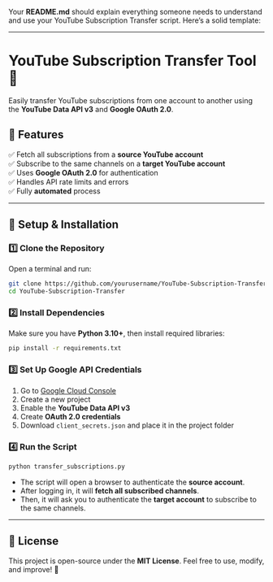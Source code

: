 Your **README.md** should explain everything someone needs to understand and use your YouTube Subscription Transfer script. Here’s a solid template:  

---

# **YouTube Subscription Transfer Tool** 🚀  
Easily transfer YouTube subscriptions from one account to another using the **YouTube Data API v3** and **Google OAuth 2.0**.  

## **📌 Features**  
✅ Fetch all subscriptions from a **source YouTube account**  
✅ Subscribe to the same channels on a **target YouTube account**  
✅ Uses **Google OAuth 2.0** for authentication  
✅ Handles API rate limits and errors  
✅ Fully **automated** process  

---

## **🔧 Setup & Installation**  
### **1️⃣ Clone the Repository**  
Open a terminal and run:  
```sh
git clone https://github.com/yourusername/YouTube-Subscription-Transfer.git
cd YouTube-Subscription-Transfer
```

### **2️⃣ Install Dependencies**  
Make sure you have **Python 3.10+**, then install required libraries:  
```sh
pip install -r requirements.txt
```

### **3️⃣ Set Up Google API Credentials**  
1. Go to [Google Cloud Console](https://console.cloud.google.com/)  
2. Create a new project  
3. Enable the **YouTube Data API v3**  
4. Create **OAuth 2.0 credentials**  
5. Download `client_secrets.json` and place it in the project folder  

### **4️⃣ Run the Script**  
```sh
python transfer_subscriptions.py
```
- The script will open a browser to authenticate the **source account**.  
- After logging in, it will **fetch all subscribed channels**.  
- Then, it will ask you to authenticate the **target account** to subscribe to the same channels.  

---

## **📜 License**  
This project is open-source under the **MIT License**. Feel free to use, modify, and improve! 🚀  


